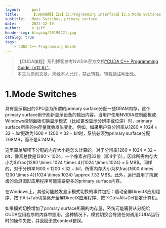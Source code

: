 ```yaml
---
layout:     post
title:      【CUDA编程】【22】【3.Programming Interface】【3.5.Mode Switches】
subtitle:   Mode Switches，primary surface
date:       2024-12-19
author:     x-jeff
header-img: blogimg/20190221.jpg
catalog: true
tags:
    - CUDA C++ Programming Guide
---
```

>【CUDA编程】系列博客参考NVIDIA官方文档[“CUDA C++ Programming Guide（v12.6）”](https://docs.nvidia.com/cuda/cuda-c-programming-guide/index.html)。  
>本文为原创文章，未经本人允许，禁止转载。转载请注明出处。

# 1.Mode Switches

具有显示输出的GPU会为所谓的primary surface分配一些DRAM内存，这个primary surface用于刷新显示设备的输出内容。当用户使用NVIDIA控制面板或Windows控制面板切换显示模式（比如更改显示分辨率或位深）时，primary surface所需的内存量就会发生变化。例如，如果用户将分辨率从$1280 \times 1024 \times 32 - bit$更改为$1600 \times 1200 \times 32 - bit$时，系统必须为primary surface分配7.68MB，而不是5.24MB。

这里简单解释下分配的内存大小是怎么计算的。对于分辨率$1280 \times 1024 \times 32 - bit$，像素总数是$1280 \times 1024$，一个像素占用32位（即4字节），因此所需内存大小为$\frac{1280 \times 1024 \times 4}{1024 \times 1024} = 5 MB$。同样的，对于分辨率$1600 \times 1200 \times 32 - bit$，所需内存大小为$\frac{1600 \times 1200 \times 4}{1024 \times 1024} \approx 7.32 MB$。此外，运行启用了抗锯齿的全屏图形应用程序可能需要更多的primary surface内存。

在Windows上，其他可能触发显示模式切换的事件包括：启动全屏DirectX应用程序、按下Alt+Tab切换离开全屏DirectX应用程序、按下Ctrl+Alt+Del锁定计算机。

如果模式切换增加了primary surface所需的内存量，系统可能需要从分配给CUDA应用程序的内存中挪用。这种情况下，模式切换会导致任何调用CUDA运行时的操作失败，并返回无效context错误。
